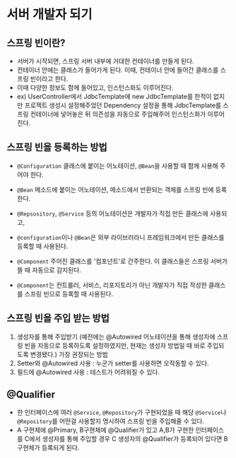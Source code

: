 # 서버 개발자 되기

## 스프링 빈이란?
- 서버가 시작되면, 스프링 서버 내부에 거대한 컨테이너를 만들게 된다.
- 컨테이너 안에는 클래스가 들어가게 된다. 이때, 컨테이너 안에 들어간 클래스를 스프링 빈이라고 한다.
- 이때 다양한 정보도 함께 들어있고, 인스턴스화도 이루어진다.
- ex) UserController에서 JdbcTemplate에 new JdbcTemplate를 한적이 없지만 프로젝트 생성시 설정해주었던 Dependency 설정을 통해 JdbcTemplate를 스프링 컨테이너에 넣어놓은 뒤 의즌성을 자동으로 주입해주어 인스턴스화가 이루어진다.

## 스프링 빈을 등록하는 방법
- `@Configuration` 클래스에 붙이는 어노테이션, `@Bean`을 사용할 때 함께 사용해 주어야 한다.
- `@Bean` 메소드에 붙이는 어노테이션, 메소드에서 반환되는 객체를 스프링 빈에 등록한다.

- `@Repsository`, `@Service` 등의 어노테이션은 개발자가 직접 만든 클래스에 사용되고,
- `@configuration`이나 `@Bean`은 외부 라이브러라니 프레임워크에서 만든 클래스를 등록할 때 사용된다. 

- `@Component` 주어진 클래스를 '컴포넌트'로 간주한다. 이 클래스들은 스프링 서버가 뜰 때 자동으로 감지된다.
- `@Component`는 컨트롤러, 서비스, 리포지토리가 아닌 개발자가 직접 작성한 클래스를 스프링 빈으로 등록할 때 사용된다.

## 스프링 빈을 주입 받는 방법
1. 생성자를 통해 주입받기 (예전에는 @Autowired 어노테이션을 통해 생성자에 스프링 빈을 자동으로 등록하도록 설정하였지만, 현재는 생성자 방법일 때 바로 주입되도록 변경됐다.) 가장 권장되는 방법
2. Setter와 @Autowired 사용 : 누군가 setter를 사용하면 오작동할 수 있다.
3. 필드에 @Autowired 사용 : 테스트가 어려워질 수 있다.

## @Qualifier
- 한 인터페이스에 여러 `@Service`, `@Repository`가 구현되었을 때 해당 `@Service`나 `@Repository`를 어떤걸 사용할지 명시하여 스프링 빈을 주입해줄 수 있다.
- A 구현체에 @Primary, B구현체에 @Qualifier가 있고 A,B가 구현한 인터페이스를 C에서 생성자를 통해 주입할 경우 C 생성자의 @Qualifier가 등록되어 있다면 B구현체가 등록되게 된다.

